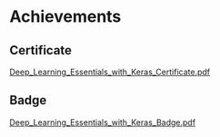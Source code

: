 

# Achievements
## Certificate
[Deep_Learning_Essentials_with_Keras_Certificate.pdf](https://prod-files-secure.s3.us-west-2.amazonaws.com/03e82b26-cccb-4906-bb56-adabcbdc0655/f5cf1405-8a02-49a4-beb6-3d50b033ba6e/Deep_Learning_Essentials_with_Keras_Certificate.pdf?X-Amz-Algorithm=AWS4-HMAC-SHA256&X-Amz-Content-Sha256=UNSIGNED-PAYLOAD&X-Amz-Credential=ASIAZI2LB466TLGAO7UW%2F20250206%2Fus-west-2%2Fs3%2Faws4_request&X-Amz-Date=20250206T101540Z&X-Amz-Expires=3600&X-Amz-Security-Token=IQoJb3JpZ2luX2VjEEEaCXVzLXdlc3QtMiJHMEUCICcuSjgjb5AKI%2BsV6PdGrzwrX3gTJJ%2FouvhybaqhqYEFAiEAxJ3eAWL7pGO2Fkf5j3kY2psfVRJ7CMyfHZRr5njlTRQq%2FwMIWhAAGgw2Mzc0MjMxODM4MDUiDMkzkbSJvMXs4qtTryrcA8SECzAb3hFwF3DAwYc%2BuJ0UKoIHOD%2BLg4edebl2rhqkd59%2BrhNL9uKjRRkTzenB8svk6%2F7JJ%2FTEWQ8o701yh0ArRUvxaAAsXH%2BqJFm7Vlrl5PG0IsrmkNuAVercQbhHTFeFc4l9MEwtLzm4w898taRzw0%2B3c%2B%2BCoAuwbhsP1S5tWseYerdLroMeDt%2F6tNeZEMwN77Gv0qS9hHkqcyfDi56BQTbQR5Tc3HoD7cQ6%2BqhL2XDgtFy1muvlGBRotfSiIZtfvhfU58lV4bvPa9Dx5RHHMF%2FfBtuh3uMv0eO5pB46y8UolygFZgIPV1B8RLAWW5B64xR%2FGuvVNyVJrmTWG4kauTJhpG528x%2Bf%2F7lYuvn4yxp5Bm6C8NH82cDIGnxabVmSWUlzwVrCDDdBeEzlEIF3cUfc%2F73NkENfXpwKDajUIsN3GeRqlOGN%2F9LwLGZCkN%2FbBXLjKmaxJuQy%2BMux1pLLnkKCfkvbe9uiFjJxEvGhKdtefpQIEPSG5X%2FZgAhtNYhA6x%2BHRxuUbYa%2BozDuL8qsDkAH5%2BRw%2BWyjmYvhBNK8KjtoQ9996N7eJZZnc0Q8zMK4dafjMW%2FgJG8BWVvjTj0HVpZTDNZCjN0%2FWVb1I1j0Sly%2B%2FLIITODZq3SnMKnskb0GOqUBaA%2FyKNtxddP5NRaIOzMS3bxQTFK%2FQb%2FWK2Z7WlzAWGxTAs%2FI3tNMy4VXfP8FsUJF8uadFWLFAR7P01HrB9T39ZWJJxnRdoa7EHUWupPIjz982cJcQir0p0i9gmFgHhbbt%2FYmuIL8VsfEj1A2sONGbcSQbnuayFrNo6ziJwCjh46OLoAcQavpN18eyWR1TXA6U6wdb1YO4siCBB9%2FmZLGjaqQ%2B11P&X-Amz-Signature=aa1def150f275b2996ad9d02ed0b192d2a07e26ad2bd06c0a262cbc34166b577&X-Amz-SignedHeaders=host&x-id=GetObject)
## Badge
[Deep_Learning_Essentials_with_Keras_Badge.pdf](https://prod-files-secure.s3.us-west-2.amazonaws.com/03e82b26-cccb-4906-bb56-adabcbdc0655/5c209097-6d96-477f-a031-edc11aa6225f/Deep_Learning_Essentials_with_Keras_Badge.pdf?X-Amz-Algorithm=AWS4-HMAC-SHA256&X-Amz-Content-Sha256=UNSIGNED-PAYLOAD&X-Amz-Credential=ASIAZI2LB466TLGAO7UW%2F20250206%2Fus-west-2%2Fs3%2Faws4_request&X-Amz-Date=20250206T101540Z&X-Amz-Expires=3600&X-Amz-Security-Token=IQoJb3JpZ2luX2VjEEEaCXVzLXdlc3QtMiJHMEUCICcuSjgjb5AKI%2BsV6PdGrzwrX3gTJJ%2FouvhybaqhqYEFAiEAxJ3eAWL7pGO2Fkf5j3kY2psfVRJ7CMyfHZRr5njlTRQq%2FwMIWhAAGgw2Mzc0MjMxODM4MDUiDMkzkbSJvMXs4qtTryrcA8SECzAb3hFwF3DAwYc%2BuJ0UKoIHOD%2BLg4edebl2rhqkd59%2BrhNL9uKjRRkTzenB8svk6%2F7JJ%2FTEWQ8o701yh0ArRUvxaAAsXH%2BqJFm7Vlrl5PG0IsrmkNuAVercQbhHTFeFc4l9MEwtLzm4w898taRzw0%2B3c%2B%2BCoAuwbhsP1S5tWseYerdLroMeDt%2F6tNeZEMwN77Gv0qS9hHkqcyfDi56BQTbQR5Tc3HoD7cQ6%2BqhL2XDgtFy1muvlGBRotfSiIZtfvhfU58lV4bvPa9Dx5RHHMF%2FfBtuh3uMv0eO5pB46y8UolygFZgIPV1B8RLAWW5B64xR%2FGuvVNyVJrmTWG4kauTJhpG528x%2Bf%2F7lYuvn4yxp5Bm6C8NH82cDIGnxabVmSWUlzwVrCDDdBeEzlEIF3cUfc%2F73NkENfXpwKDajUIsN3GeRqlOGN%2F9LwLGZCkN%2FbBXLjKmaxJuQy%2BMux1pLLnkKCfkvbe9uiFjJxEvGhKdtefpQIEPSG5X%2FZgAhtNYhA6x%2BHRxuUbYa%2BozDuL8qsDkAH5%2BRw%2BWyjmYvhBNK8KjtoQ9996N7eJZZnc0Q8zMK4dafjMW%2FgJG8BWVvjTj0HVpZTDNZCjN0%2FWVb1I1j0Sly%2B%2FLIITODZq3SnMKnskb0GOqUBaA%2FyKNtxddP5NRaIOzMS3bxQTFK%2FQb%2FWK2Z7WlzAWGxTAs%2FI3tNMy4VXfP8FsUJF8uadFWLFAR7P01HrB9T39ZWJJxnRdoa7EHUWupPIjz982cJcQir0p0i9gmFgHhbbt%2FYmuIL8VsfEj1A2sONGbcSQbnuayFrNo6ziJwCjh46OLoAcQavpN18eyWR1TXA6U6wdb1YO4siCBB9%2FmZLGjaqQ%2B11P&X-Amz-Signature=64755879dddb0a10903ef787f9f714e2785c95989a6ad5b03ca739e204d3fbaf&X-Amz-SignedHeaders=host&x-id=GetObject)
